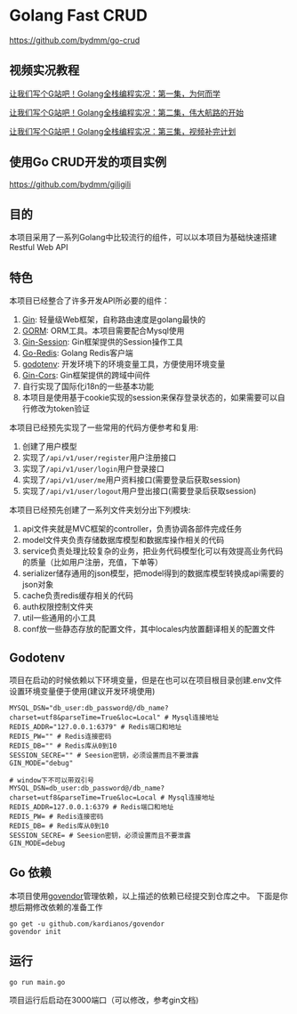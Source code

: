 # Golang Fast CRUD

https://github.com/bydmm/go-crud

## 视频实况教程

[让我们写个G站吧！Golang全栈编程实况：第一集，为何而学](https://www.bilibili.com/video/av56437048)

[让我们写个G站吧！Golang全栈编程实况：第二集，伟大航路的开始](https://www.bilibili.com/video/av56462267)

[让我们写个G站吧！Golang全栈编程实况：第三集，视频补完计划](https://www.bilibili.com/video/av56582832)

## 使用Go CRUD开发的项目实例

https://github.com/bydmm/giligili

## 目的

本项目采用了一系列Golang中比较流行的组件，可以以本项目为基础快速搭建Restful Web API

## 特色

本项目已经整合了许多开发API所必要的组件：

1. [Gin](https://github.com/gin-gonic/gin): 轻量级Web框架，自称路由速度是golang最快的 
2. [GORM](http://gorm.io/docs/index.html): ORM工具。本项目需要配合Mysql使用 
3. [Gin-Session](https://github.com/gin-contrib/sessions): Gin框架提供的Session操作工具
4. [Go-Redis](https://github.com/go-redis/redis): Golang Redis客户端
5. [godotenv](https://github.com/joho/godotenv): 开发环境下的环境变量工具，方便使用环境变量
6. [Gin-Cors](https://github.com/gin-contrib/cors): Gin框架提供的跨域中间件
7. 自行实现了国际化i18n的一些基本功能
8. 本项目是使用基于cookie实现的session来保存登录状态的，如果需要可以自行修改为token验证

本项目已经预先实现了一些常用的代码方便参考和复用:

1. 创建了用户模型
2. 实现了```/api/v1/user/register```用户注册接口
3. 实现了```/api/v1/user/login```用户登录接口
4. 实现了```/api/v1/user/me```用户资料接口(需要登录后获取session)
5. 实现了```/api/v1/user/logout```用户登出接口(需要登录后获取session)

本项目已经预先创建了一系列文件夹划分出下列模块:

1. api文件夹就是MVC框架的controller，负责协调各部件完成任务
2. model文件夹负责存储数据库模型和数据库操作相关的代码
3. service负责处理比较复杂的业务，把业务代码模型化可以有效提高业务代码的质量（比如用户注册，充值，下单等）
4. serializer储存通用的json模型，把model得到的数据库模型转换成api需要的json对象
5. cache负责redis缓存相关的代码
6. auth权限控制文件夹
7. util一些通用的小工具
8. conf放一些静态存放的配置文件，其中locales内放置翻译相关的配置文件

## Godotenv

项目在启动的时候依赖以下环境变量，但是在也可以在项目根目录创建.env文件设置环境变量便于使用(建议开发环境使用)

```shell
MYSQL_DSN="db_user:db_password@/db_name?charset=utf8&parseTime=True&loc=Local" # Mysql连接地址
REDIS_ADDR="127.0.0.1:6379" # Redis端口和地址
REDIS_PW="" # Redis连接密码
REDIS_DB="" # Redis库从0到10
SESSION_SECRE="" # Seesion密钥，必须设置而且不要泄露
GIN_MODE="debug"
```

```shell
# window下不可以带双引号
MYSQL_DSN=db_user:db_password@/db_name?charset=utf8&parseTime=True&loc=Local # Mysql连接地址
REDIS_ADDR=127.0.0.1:6379 # Redis端口和地址
REDIS_PW= # Redis连接密码
REDIS_DB= # Redis库从0到10
SESSION_SECRE= # Seesion密钥，必须设置而且不要泄露
GIN_MODE=debug
```

## Go 依赖

本项目使用[govendor](https://github.com/kardianos/govendor)管理依赖，以上描述的依赖已经提交到仓库之中。
下面是你想后期修改依赖的准备工作

```shell
go get -u github.com/kardianos/govendor
govendor init
```

## 运行

```shell
go run main.go
```

项目运行后启动在3000端口（可以修改，参考gin文档)